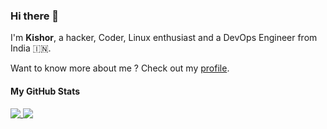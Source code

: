 ### Hi there 👋

I'm **Kishor**, a hacker, Coder, Linux enthusiast and a DevOps Engineer from India 🇮🇳. 

Want to know more about me ? Check out my [profile](https://kishorv06.github.io).

#### My GitHub Stats
<a href="https://github.com/kishorv06">
  <img align="top" src="https://github-readme-stats.vercel.app/api?username=kishorv06&theme=dracula&show_icons=true" />
</a>
<a href="https://github.com/kishorv06">
  <img align="top" src="https://github-readme-stats.vercel.app/api/top-langs/?username=kishorv06&theme=dracula&layout=compact&langs_count=8" />
</a>
